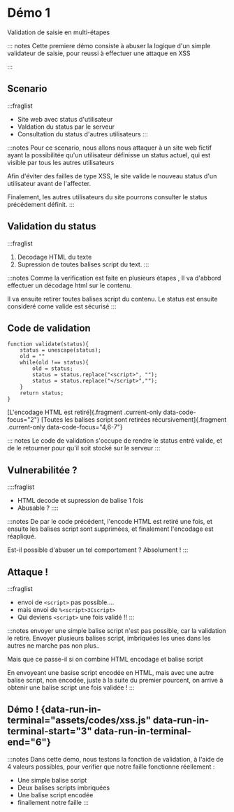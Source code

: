 # Démo 1
Validation de saisie en multi-étapes

::: notes
Cette premiere démo consiste à abuser la logique d'un simple validateur de saisie, pour reussi à effectuer une attaque en XSS

:::

## Scenario

:::fraglist
- Site web avec status d'utilisateur
- Valdation du status par le serveur
- Consultation du status d'autres utilisateurs
:::

:::notes
Pour ce scenario, nous allons nous attaquer à un site web fictif ayant la possibilitée qu'un utilisateur définisse un status actuel, qui est visible par tous les autres utilisateurs

Afin d'éviter des failles de type XSS, le site valide le nouveau status d'un utilisateur avant de l'affecter.

Finalement, les autres utilisateurs du site pourrons consulter le status précédement définit.
:::

## Validation du status

:::fraglist
1. Decodage HTML du texte
2. Supression de toutes balises script du text.
:::


:::notes
Comme la verification est faite en plusieurs étapes ,
Il va d'abbord effectuer un décodage html sur le contenu.

Il va ensuite retirer toutes balises script du contenu.
Le status est ensuite consideré come valide est sécurisé
:::

## Code de validation

```
function validate(status){
	status = unescape(status);
	old = ""
	while(old !== status){
		old = status;
		status = status.replace("<script>", "");
		status = status.replace("</script>","");
	}
	return status;
}
```
[L'encodage  HTML est retiré]{.fragment .current-only data-code-focus="2"} 
[Toutes les balises script sont retirées récursivement]{.fragment .current-only data-code-focus="4,6-7"} 

::: notes
Le code de validation s'occupe de rendre le status entré valide, et de le retourner pour qu'il soit stocké sur le serveur
:::

## Vulnerabilitée ?

::::fraglist
- HTML decode et supression de balise 1 fois
- Abusable ?
::::

:::notes
De par le code précédent, l'encode HTML est retiré une fois, et ensuite les balises script sont supprimées, et finalement l'encodage est réapliqué.

Est-il possible d'abuser un tel comportement ? Absolument !
:::

## Attaque !

:::fraglist
- envoi de `<script>` pas possible....
- mais envoi de `%<script>3Cscript>`
- Qui deviens `<script>` une fois validé !!
:::

:::notes
envoyer une simple balise script n'est pas possible, car la validation le retire. 
Envoyer plusieurs balises script, imbriquées les unes dans les autres ne marche pas non plus..

Mais que ce passe-il si on combine HTML encodage et balise script

En envoyeant une basise script encodée en HTML, mais avec une autre balise script, non encodée, juste à la suite du premier pourcent, on arrive à obtenir une balise script une fois validée !
:::

## Démo ! {data-run-in-terminal="assets/codes/xss.js" data-run-in-terminal-start="3" data-run-in-terminal-end="6"}

:::notes
Dans cette demo, nous testons la fonction de validation, à l'aide de 4 valeurs possibles, pour verifier que notre faille fonctionne réellement :
- Une simple balise script
- Deux balises scripts imbriquées
- Une balise script encodée
- finallement notre faille
:::
